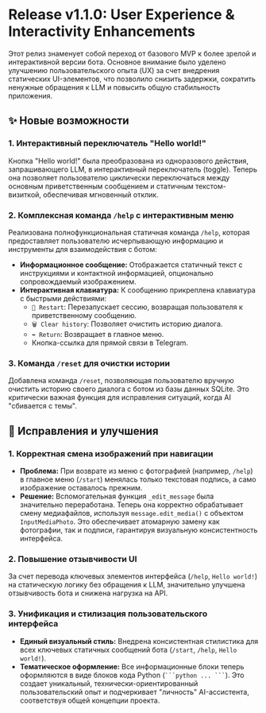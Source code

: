 # Release v1.1.0: User Experience & Interactivity Enhancements

Этот релиз знаменует собой переход от базового MVP к более зрелой и интерактивной версии бота. Основное внимание было уделено улучшению пользовательского опыта (UX) за счет внедрения статических UI-элементов, что позволило снизить задержки, сократить ненужные обращения к LLM и повысить общую стабильность приложения.

## ✨ Новые возможности

### 1. Интерактивный переключатель "Hello world!"
Кнопка "Hello world!" была преобразована из одноразового действия, запрашивающего LLM, в интерактивный переключатель (toggle). Теперь она позволяет пользователю циклически переключаться между основным приветственным сообщением и статичным текстом-визиткой, обеспечивая мгновенный отклик.

### 2. Комплексная команда `/help` с интерактивным меню
Реализована полнофункциональная статичная команда `/help`, которая предоставляет пользователю исчерпывающую информацию и инструменты для взаимодействия с ботом:
*   **Информационное сообщение:** Отображается статичный текст с инструкциями и контактной информацией, опционально сопровождаемый изображением.
*   **Интерактивная клавиатура:** К сообщению прикреплена клавиатура с быстрыми действиями:
    *   `🔄 Restart`: Перезапускает сессию, возвращая пользователя к приветственному сообщению.
    *   `🗑️ Clear history`: Позволяет очистить историю диалога.
    *   `⬅️ Return`: Возвращает в главное меню.
    *   Кнопка-ссылка для прямой связи в Telegram.

### 3. Команда `/reset` для очистки истории
Добавлена команда `/reset`, позволяющая пользователю вручную очистить историю своего диалога с ботом из базы данных SQLite. Это критически важная функция для исправления ситуаций, когда AI "сбивается с темы".

## 🐛 Исправления и улучшения

### 1. Корректная смена изображений при навигации
*   **Проблема:** При возврате из меню с фотографией (например, `/help`) в главное меню (`/start`) менялась только текстовая подпись, а само изображение оставалось прежним.
*   **Решение:** Вспомогательная функция `_edit_message` была значительно переработана. Теперь она корректно обрабатывает смену медиафайлов, используя `message.edit_media()` с объектом `InputMediaPhoto`. Это обеспечивает атомарную замену как фотографии, так и подписи, гарантируя визуальную консистентность интерфейса.

### 2. Повышение отзывчивости UI
За счет перевода ключевых элементов интерфейса (`/help`, `Hello world!`) на статическую логику без обращения к LLM, значительно улучшена отзывчивость бота и снижена нагрузка на API.

### 3. Унификация и стилизация пользовательского интерфейса
*   **Единый визуальный стиль:** Внедрена консистентная стилистика для всех ключевых статичных сообщений бота (`/start`, `/help`, `Hello world!`).
*   **Тематическое оформление:** Все информационные блоки теперь оформляются в виде блоков кода Python (` ```python ... ``` `). Это создает уникальный, технически-ориентированный пользовательский опыт и подчеркивает "личность" AI-ассистента, соответствуя общей концепции проекта.